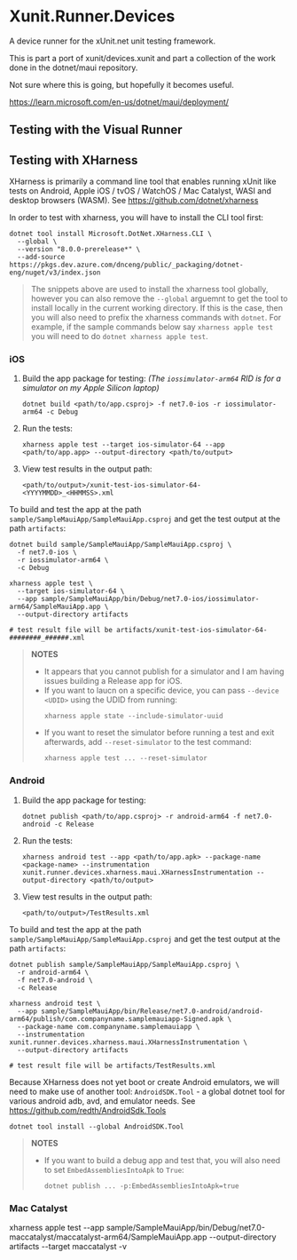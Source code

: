 # Xunit.Runner.Devices

A device runner for the xUnit.net unit testing framework.

This is part a port of xunit/devices.xunit and part a collection of the work done in the dotnet/maui repository.

Not sure where this is going, but hopefully it becomes useful.

https://learn.microsoft.com/en-us/dotnet/maui/deployment/

## Testing with the Visual Runner

## Testing with XHarness

XHarness is primarily a command line tool that enables running xUnit like tests on Android, Apple iOS / tvOS / WatchOS / Mac Catalyst, WASI and desktop browsers (WASM). See https://github.com/dotnet/xharness

In order to test with xharness, you will have to install the CLI tool first:

```
dotnet tool install Microsoft.DotNet.XHarness.CLI \
  --global \
  --version "8.0.0-prerelease*" \
  --add-source https://pkgs.dev.azure.com/dnceng/public/_packaging/dotnet-eng/nuget/v3/index.json
```

> The snippets above are used to install the xharness tool globally, however you can also remove the `--global` arguemnt to get the tool to install locally in the current working directory. If this is the case, then you will also need to prefix the xharness commands with `dotnet`. For example, if the sample commands below say `xharness apple test` you will need to do `dotnet xharness apple test`.

### iOS

1. Build the app package for testing: _(The `iossimulator-arm64` RID is for a simulator on my Apple Silicon laptop)_  
   ```
   dotnet build <path/to/app.csproj> -f net7.0-ios -r iossimulator-arm64 -c Debug
   ```
2. Run the tests:  
   ```
   xharness apple test --target ios-simulator-64 --app <path/to/app.app> --output-directory <path/to/output>
   ```
3. View test results in the output path:  
   ```
   <path/to/output>/xunit-test-ios-simulator-64-<YYYYMMDD>_<HHMMSS>.xml
   ```

To build and test the app at the path `sample/SampleMauiApp/SampleMauiApp.csproj` and get the test output at the path `artifacts`:

```
dotnet build sample/SampleMauiApp/SampleMauiApp.csproj \
  -f net7.0-ios \
  -r iossimulator-arm64 \
  -c Debug

xharness apple test \
  --target ios-simulator-64 \
  --app sample/SampleMauiApp/bin/Debug/net7.0-ios/iossimulator-arm64/SampleMauiApp.app \
  --output-directory artifacts

# test result file will be artifacts/xunit-test-ios-simulator-64-########_######.xml
```

> **NOTES**
> * It appears that you cannot publish for a simulator and I am having issues building a Release app for iOS.
> * If you want to laucn on a specific device, you can pass `--device <UDID>` using the UDID from running:  
>   ```
>   xharness apple state --include-simulator-uuid
>   ```
> * If you want to reset the simulator before running a test and exit afterwards, add `--reset-simulator` to the test command:  
>   ```
>   xharness apple test ... --reset-simulator
>   ```


### Android

1. Build the app package for testing:  
   ```
   dotnet publish <path/to/app.csproj> -r android-arm64 -f net7.0-android -c Release
   ```
2. Run the tests:  
   ```
   xharness android test --app <path/to/app.apk> --package-name <package-name> --instrumentation xunit.runner.devices.xharness.maui.XHarnessInstrumentation --output-directory <path/to/output>
   ```
3. View test results in the output path:  
   ```
   <path/to/output>/TestResults.xml
   ```

To build and test the app at the path `sample/SampleMauiApp/SampleMauiApp.csproj` and get the test output at the path `artifacts`:

```
dotnet publish sample/SampleMauiApp/SampleMauiApp.csproj \
  -r android-arm64 \
  -f net7.0-android \
  -c Release

xharness android test \
  --app sample/SampleMauiApp/bin/Release/net7.0-android/android-arm64/publish/com.companyname.samplemauiapp-Signed.apk \
  --package-name com.companyname.samplemauiapp \
  --instrumentation xunit.runner.devices.xharness.maui.XHarnessInstrumentation \
  --output-directory artifacts

# test result file will be artifacts/TestResults.xml
```

Because XHarness does not yet boot or create Android emulators, we will need to make use of another tool: `AndroidSDK.Tool` - a global dotnet tool for various android adb, avd, and emulator needs. See https://github.com/redth/AndroidSdk.Tools

```
dotnet tool install --global AndroidSDK.Tool
```


> **NOTES**
> * If you want to build a debug app and test that, you will also need to set `EmbedAssembliesIntoApk` to `True`:  
>   ```
>   dotnet publish ... -p:EmbedAssembliesIntoApk=true
>   ```

### Mac Catalyst

xharness apple test --app sample/SampleMauiApp/bin/Debug/net7.0-maccatalyst/maccatalyst-arm64/SampleMauiApp.app --output-directory artifacts --target maccatalyst -v
